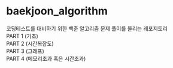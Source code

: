 # baekjoon_algorithm
코딩테스트를 대비하기 위한 백준 알고리즘 문제 풀이를 올리는 레포지토리 </br>
PART 1 (기초)</br>
PART 2 (시간복잡도) </br>
PART 3 (그래프) </br>
PART 4 (메모리초과 혹은 시간초과) </br> 
